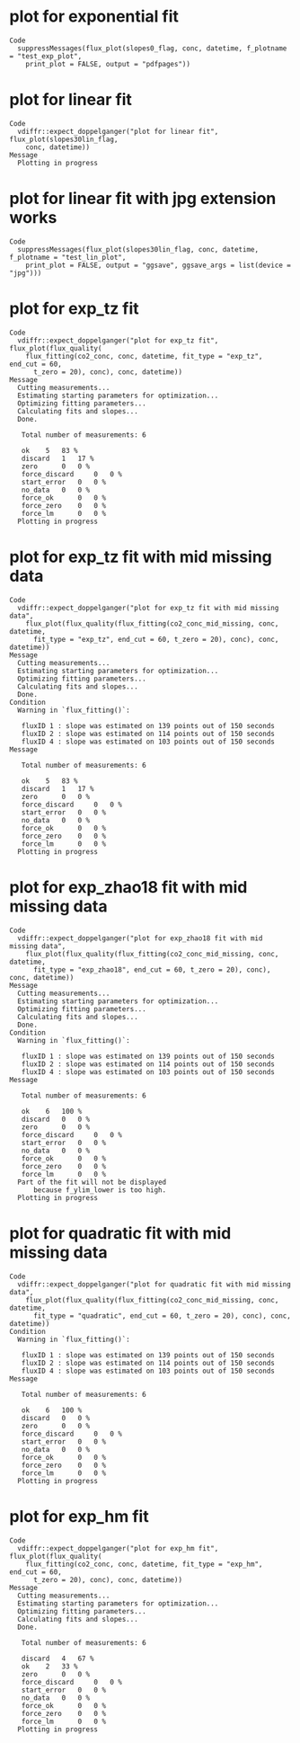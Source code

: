 # plot for exponential fit

    Code
      suppressMessages(flux_plot(slopes0_flag, conc, datetime, f_plotname = "test_exp_plot",
        print_plot = FALSE, output = "pdfpages"))

# plot for linear fit

    Code
      vdiffr::expect_doppelganger("plot for linear fit", flux_plot(slopes30lin_flag,
        conc, datetime))
    Message
      Plotting in progress

# plot for linear fit with jpg extension works

    Code
      suppressMessages(flux_plot(slopes30lin_flag, conc, datetime, f_plotname = "test_lin_plot",
        print_plot = FALSE, output = "ggsave", ggsave_args = list(device = "jpg")))

# plot for exp_tz fit

    Code
      vdiffr::expect_doppelganger("plot for exp_tz fit", flux_plot(flux_quality(
        flux_fitting(co2_conc, conc, datetime, fit_type = "exp_tz", end_cut = 60,
          t_zero = 20), conc), conc, datetime))
    Message
      Cutting measurements...
      Estimating starting parameters for optimization...
      Optimizing fitting parameters...
      Calculating fits and slopes...
      Done.
      
       Total number of measurements: 6
      
       ok 	 5 	 83 %
       discard 	 1 	 17 %
       zero 	 0 	 0 %
       force_discard 	 0 	 0 %
       start_error 	 0 	 0 %
       no_data 	 0 	 0 %
       force_ok 	 0 	 0 %
       force_zero 	 0 	 0 %
       force_lm 	 0 	 0 %
      Plotting in progress

# plot for exp_tz fit with mid missing data

    Code
      vdiffr::expect_doppelganger("plot for exp_tz fit with mid missing data",
        flux_plot(flux_quality(flux_fitting(co2_conc_mid_missing, conc, datetime,
          fit_type = "exp_tz", end_cut = 60, t_zero = 20), conc), conc, datetime))
    Message
      Cutting measurements...
      Estimating starting parameters for optimization...
      Optimizing fitting parameters...
      Calculating fits and slopes...
      Done.
    Condition
      Warning in `flux_fitting()`:
      
       fluxID 1 : slope was estimated on 139 points out of 150 seconds
       fluxID 2 : slope was estimated on 114 points out of 150 seconds
       fluxID 4 : slope was estimated on 103 points out of 150 seconds
    Message
      
       Total number of measurements: 6
      
       ok 	 5 	 83 %
       discard 	 1 	 17 %
       zero 	 0 	 0 %
       force_discard 	 0 	 0 %
       start_error 	 0 	 0 %
       no_data 	 0 	 0 %
       force_ok 	 0 	 0 %
       force_zero 	 0 	 0 %
       force_lm 	 0 	 0 %
      Plotting in progress

# plot for exp_zhao18 fit with mid missing data

    Code
      vdiffr::expect_doppelganger("plot for exp_zhao18 fit with mid missing data",
        flux_plot(flux_quality(flux_fitting(co2_conc_mid_missing, conc, datetime,
          fit_type = "exp_zhao18", end_cut = 60, t_zero = 20), conc), conc, datetime))
    Message
      Cutting measurements...
      Estimating starting parameters for optimization...
      Optimizing fitting parameters...
      Calculating fits and slopes...
      Done.
    Condition
      Warning in `flux_fitting()`:
      
       fluxID 1 : slope was estimated on 139 points out of 150 seconds
       fluxID 2 : slope was estimated on 114 points out of 150 seconds
       fluxID 4 : slope was estimated on 103 points out of 150 seconds
    Message
      
       Total number of measurements: 6
      
       ok 	 6 	 100 %
       discard 	 0 	 0 %
       zero 	 0 	 0 %
       force_discard 	 0 	 0 %
       start_error 	 0 	 0 %
       no_data 	 0 	 0 %
       force_ok 	 0 	 0 %
       force_zero 	 0 	 0 %
       force_lm 	 0 	 0 %
      Part of the fit will not be displayed
          because f_ylim_lower is too high.
      Plotting in progress

# plot for quadratic fit with mid missing data

    Code
      vdiffr::expect_doppelganger("plot for quadratic fit with mid missing data",
        flux_plot(flux_quality(flux_fitting(co2_conc_mid_missing, conc, datetime,
          fit_type = "quadratic", end_cut = 60, t_zero = 20), conc), conc, datetime))
    Condition
      Warning in `flux_fitting()`:
      
       fluxID 1 : slope was estimated on 139 points out of 150 seconds
       fluxID 2 : slope was estimated on 114 points out of 150 seconds
       fluxID 4 : slope was estimated on 103 points out of 150 seconds
    Message
      
       Total number of measurements: 6
      
       ok 	 6 	 100 %
       discard 	 0 	 0 %
       zero 	 0 	 0 %
       force_discard 	 0 	 0 %
       start_error 	 0 	 0 %
       no_data 	 0 	 0 %
       force_ok 	 0 	 0 %
       force_zero 	 0 	 0 %
       force_lm 	 0 	 0 %
      Plotting in progress

# plot for exp_hm fit

    Code
      vdiffr::expect_doppelganger("plot for exp_hm fit", flux_plot(flux_quality(
        flux_fitting(co2_conc, conc, datetime, fit_type = "exp_hm", end_cut = 60,
          t_zero = 20), conc), conc, datetime))
    Message
      Cutting measurements...
      Estimating starting parameters for optimization...
      Optimizing fitting parameters...
      Calculating fits and slopes...
      Done.
      
       Total number of measurements: 6
      
       discard 	 4 	 67 %
       ok 	 2 	 33 %
       zero 	 0 	 0 %
       force_discard 	 0 	 0 %
       start_error 	 0 	 0 %
       no_data 	 0 	 0 %
       force_ok 	 0 	 0 %
       force_zero 	 0 	 0 %
       force_lm 	 0 	 0 %
      Plotting in progress

